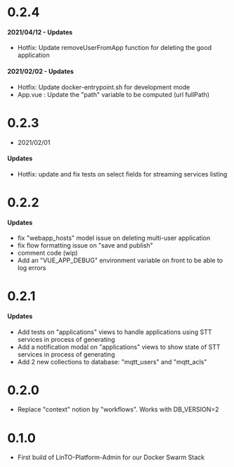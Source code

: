 # 0.2.4
#### 2021/04/12 - Updates
- Hotfix: Update removeUserFromApp function for deleting the good application
#### 2021/02/02 - Updates
- Hotfix: Update docker-entrypoint.sh for development mode
- App.vue : Update the "path" variable to be computed (url fullPath)


# 0.2.3
- 2021/02/01
#### Updates
- Hotfix: update and fix tests on select fields for streaming services listing

# 0.2.2
#### Updates
- fix "webapp_hosts" model issue on deleting multi-user application
- fix flow formatting issue on "save and publish"
- comment code (wip)
- Add an "VUE_APP_DEBUG" environment variable on front to be able to log errors

# 0.2.1
#### Updates
- Add tests on "applications" views to handle applications using STT services in process of generating
- Add a notification modal on "applications" views to show state of STT services in process of generating
- Add 2 new collections to database: "mqtt_users" and "mqtt_acls"

# 0.2.0
- Replace "context" notion by "workflows". Works with DB_VERSION=2

# 0.1.0
- First build of LinTO-Platform-Admin for our Docker Swarm Stack